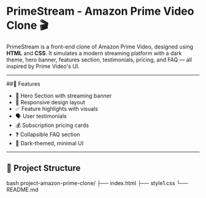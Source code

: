 # PrimeStream - Amazon Prime Video Clone 🎬

PrimeStream is a front-end clone of Amazon Prime Video, designed using **HTML** and **CSS**. It simulates a modern streaming platform with a dark theme, hero banner, features section, testimonials, pricing, and FAQ — all inspired by Prime Video's UI.

---

##🌟 Features

- 🎥 Hero Section with streaming banner
- 📱 Responsive design layout
- ✅ Feature highlights with visuals
- 🗣️ User testimonials
- 💰 Subscription pricing cards
- ❓ Collapsible FAQ section
- 🎨 Dark-themed, minimal UI

---

## 📁 Project Structure

bash
project-amazon-prime-clone/
├── index.html
├── style1.css
└── README.md
